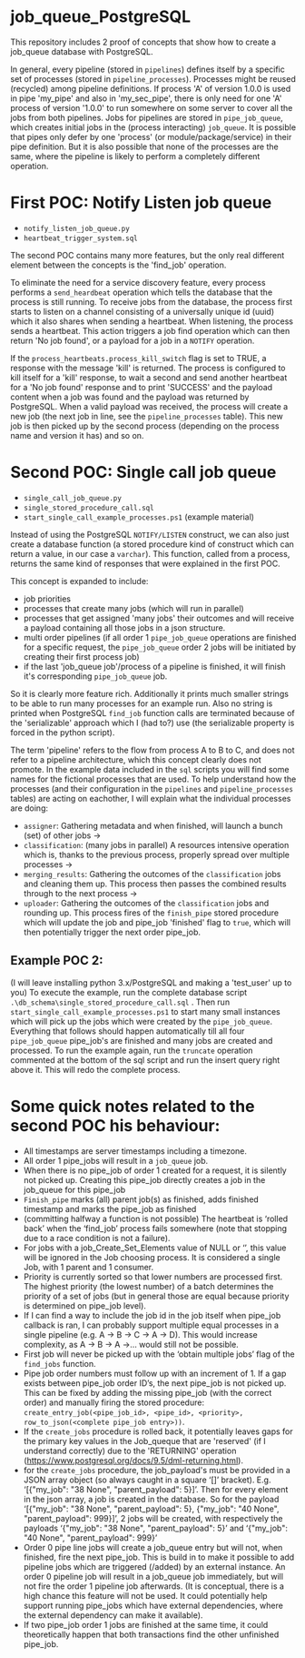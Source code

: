 # job_queue_PostgreSQL
This repository includes 2 proof of concepts that show how to create a job_queue database with PostgreSQL.

In general, every pipeline (stored in `pipelines`) defines itself by a specific set of processes (stored in `pipeline_processes`). Processes might be reused (recycled) among pipeline definitions. If process 'A' of version 1.0.0 is used in pipe 'my_pipe' and also in 'my_sec_pipe', there is only need for one 'A' process of version '1.0.0' to run somewhere on some server to cover all the jobs from both pipelines. Jobs for pipelines are stored in `pipe_job_queue`, which creates initial jobs in the (process interacting) `job_queue`. It is possible that pipes only defer by one 'process' (or module/package/service) in their pipe definition. But it is also possible that none of the processes are the same, where the pipeline is likely to perform a completely different operation.

# First POC: Notify Listen job queue
- `notify_listen_job_queue.py`
- `heartbeat_trigger_system.sql`

The second POC contains many more features, but the only real different element between the concepts is the 'find_job' operation.

To eliminate the need for a service discovery feature, every process performs a `send_heardbeat` operation which tells the database that the process is still running. To receive jobs from the database, the process first starts to listen on a channel consisting of a universally unique id (uuid) which it also shares when sending a heartbeat. When listening, the process sends a heartbeat. This action triggers a job find operation which can then return 'No job found', or a payload for a job in a `NOTIFY` operation.

If the `process_heartbeats.process_kill_switch` flag is set to TRUE, a response with the message 'kill' is returned.
The process is configured to kill itself for a 'kill' response, to wait a second and send another heartbeat for a 'No job found' response and to print 'SUCCESS' and the payload content when a job was found and the payload was returned by PostgreSQL.
When a valid payload was received, the process will create a new job (the next job in line, see the `pipeline_processes` table). This new job is then picked up by the second process (depending on the process name and version it has) and so on.

# Second POC: Single call job queue
- `single_call_job_queue.py`
- `single_stored_procedure_call.sql`
- `start_single_call_example_processes.ps1` (example material)

Instead of using the PostgreSQL `NOTIFY/LISTEN` construct, we can also just create a database function (a stored procedure kind of construct which can return a value, in our case a `varchar`). This function, called from a process, returns the same kind of responses that were explained in the first POC.

This concept is expanded to include:
- job priorities
- processes that create many jobs (which will run in parallel)
- processes that get assigned 'many jobs' their outcomes and will receive a payload containing all those jobs in a json structure.
- multi order pipelines (if all order 1 `pipe_job_queue` operations are finished for a specific request, the `pipe_job_queue` order 2 jobs will be initiated by creating their first process job)
- if the last 'job_queue job'/process of a pipeline is finished, it will finish it's corresponding `pipe_job_queue` job.

So it is clearly more feature rich. Additionally it prints much smaller strings to be able to run many processes for an example run. Also no string is printed when PostgreSQL `find_job` function calls are terminated because of the 'serializable' approach which I (had to?) use (the serializable property is forced in the python script).

The term 'pipeline' refers to the flow from process A to B to C, and does not refer to a pipeline architecture, which this concept clearly does not promote. In the example data included in the `sql` scripts you will find some names for the fictional processes that are used. To help understand how the processes (and their configuration in the `pipelines` and `pipeline_processes` tables) are acting on eachother, I will explain what the individual processes are doing:
- `assigner`: Gathering metadata and when finished, will launch a bunch (set) of other jobs ->
- `classification`: (many jobs in parallel) A resources intensive operation which is, thanks to the previous process, properly spread over multiple processes ->
- `merging_results`: Gathering the outcomes of the `classification` jobs and cleaning them up. This process then passes the combined results through to the next process -> 
- `uploader`: Gathering the outcomes of the `classification` jobs and rounding up. This process fires of the `finish_pipe` stored procedure which will update the job and pipe_job 'finished' flag to `true`, which will then potentially trigger the next order pipe_job.

## Example POC 2:
(I will leave installing python 3.x/PostgreSQL and making a 'test_user' up to you)
To execute the example, run the complete database script `.\db_schema\single_stored_procedure_call.sql` . Then run `start_single_call_example_processes.ps1` to start many small instances which will pick up the jobs which were created by the `pipe_job_queue`. Everything that follows should happen automatically till all four `pipe_job_queue` pipe_job's are finished and many jobs are created and processed. To run the example again, run the `truncate` operation commented at the bottom of the sql script and run the insert query right above it. This will redo the complete process.

# Some quick notes related to the second POC his behaviour:

- All timestamps are server timestamps including a timezone.
- All order 1 pipe_jobs will result in a `job_queue` job.
- When there is no pipe_job of order 1 created for a request, it is silently not picked up. Creating this pipe_job directly creates a job in the job_queue for this pipe_job
- `Finish_pipe` marks (all) parent job(s) as finished, adds finished timestamp and marks the pipe_job as finished
- (committing halfway a function is not possible) The heartbeat is ‘rolled back’ when the ‘find_job’ process fails somewhere (note that stopping due to a race condition is not a failure).
- For jobs with a job_Create_Set_Elements value of NULL or ‘’, this value will be ignored in the Job choosing process. It is considered a single Job, with 1 parent and 1 consumer.
- Priority is currently sorted so that lower numbers are processed first. The highest priority (the lowest number) of a batch determines the priority of a set of jobs (but in general those are equal because priority is determined on pipe_job level).
- If I can find a way to include the job id in the job itself when pipe_job callback is ran, I can probably support multiple equal processes in a single pipeline (e.g. A -> B -> C -> A -> D). This would increase complexity, as A -> B -> A ->… would still not be possible.
- First job will never be picked up with the ‘obtain multiple jobs’ flag of the `find_jobs` function.
- Pipe job order numbers must follow up with an increment of 1. If a gap exists between pipe_job order ID’s, the next pipe_job is not picked up. This can be fixed by adding the missing pipe_job (with the correct order) and manually firing the stored procedure: `create_entry_job(<pipe_job_id>, <pipe_id>, <priority>, row_to_json(<complete pipe_job entry>))`.
- If the `create_jobs` procedure is rolled back, it potentially leaves gaps for the primary key values in the Job_queque that are 'reserved' (if I understand correctly) due to the 'RETURNING' operation (https://www.postgresql.org/docs/9.5/dml-returning.html).
- for the `create_jobs` procedure, the job_payload's must be provided in a JSON array object (so always caught in a square ‘[]’ bracket). E.g. ‘[{"my_job": "38 None", "parent_payload": 5}]’. Then for every element in the json array, a job is created in the database. So for the payload ‘[{"my_job": "38 None", "parent_payload": 5}, {"my_job": "40 None", "parent_payload": 999}]’, 2 jobs will be created, with respectively the payloads ‘{"my_job": "38 None", "parent_payload": 5}’ and ‘{"my_job": "40 None", "parent_payload": 999}’
- Order 0 pipe line jobs will create a job_queue entry but will not, when finished, fire the next pipe_job. This is build in to make it possible to add pipeline jobs which are triggered (/added) by an external instance. An order 0 pipeline job will result in a job_queue job immediately, but will not fire the order 1 pipeline job afterwards. (It is conceptual, there is a high chance this feature will not be used. It could potentially help support running pipe_jobs which have external dependencies, where the external dependency can make it available).
- If two pipe_job order 1 jobs are finished at the same time, it could theoretically happen that both transactions find the other unfinished pipe_job.